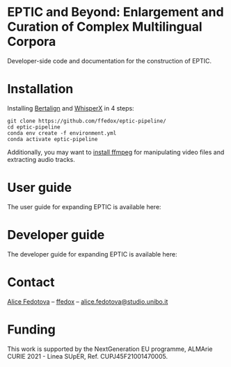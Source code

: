 # EPTIC and Beyond: Enlargement and Curation of Complex Multilingual Corpora

Developer-side code and documentation for the construction of EPTIC.

# Installation

Installing [Bertalign](https://github.com/bfsujason/bertalign) and [WhisperX](https://github.com/m-bain/whisperX) in 4 steps:

```
git clone https://github.com/ffedox/eptic-pipeline/
cd eptic-pipeline
conda env create -f environment.yml
conda activate eptic-pipeline
```

Additionally, you may want to [install ffmpeg](https://ffmpeg.org/download.html) for manipulating video files and extracting audio tracks.

# User guide

The user guide for expanding EPTIC is available here:

# Developer guide 

The developer guide for expanding EPTIC is available here: 

# Contact

[Alice Fedotova](https://www.linkedin.com/in/alice-fedotova/) – [ffedox](https://github.com/ffedox) – [alice.fedotova@studio.unibo.it](mailto:alice.fedotova2@unibo.it)

# Funding

This work is supported by the NextGeneration EU programme, ALMArie CURIE 2021 - Linea SUpER, Ref. CUPJ45F21001470005.

